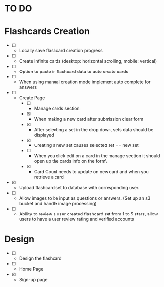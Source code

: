 # TO DO

# Flashcards Creation

- [ ] - Locally save flashcard creation progress
- [ ] - Create infinite cards (desktop: horizontal scrolling, mobile: vertical)
- [ ] - Option to paste in flashcard data to auto create cards
- [ ] - When using manual creation mode implement auto complete for answers
- [ ] - Create Page
    - [ ] - Manage cards section
    - [x] - When making a new card after submission clear form
    - [x] - After selecting a set in the drop down, sets data should be displayed
    - [x] - Creating a new set causes selected set == new set
    - [ ] - When you click edit on a card in the manage section it should open up the cards info on the form\
    - [x] - Card Count needs to update on new card and when you retrieve a card
- [x] - Upload flashcard set to database with corresponding user.
- [ ] - Allow images to be input as questions or answers. (Set up an s3 bucket and handle image processing)
- [ ] - Ability to review a user created flashcard set from 1 to 5 stars, allow users to have a user review rating and verified accounts

# Design

- [ ] - Design the flashcard
- [ ] - Home Page
- [x] - Sign-up page
